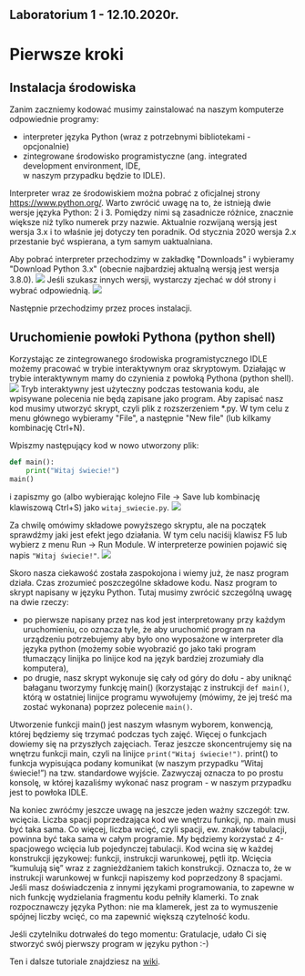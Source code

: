 ## Laboratorium 1 - 12.10.2020r.

# Pierwsze kroki
## Instalacja środowiska
Zanim zaczniemy kodować musimy zainstalować na naszym komputerze odpowiednie programy:
- interpreter języka Python (wraz z potrzebnymi bibliotekami - opcjonalnie) 
- zintegrowane środowisko programistyczne (ang. integrated development environment, IDE, <br>w naszym przypadku będzie to IDLE).

Interpreter wraz ze środowiskiem można pobrać z oficjalnej strony https://www.python.org/. Warto zwrócić uwagę na to, że istnieją dwie wersje języka Python: 2 i 3. Pomiędzy nimi są zasadnicze różnice, znacznie większe niż tylko numerek przy nazwie. Aktualnie rozwijaną wersją jest wersja 3.x i to właśnie jej dotyczy ten poradnik. Od stycznia 2020 wersja 2.x przestanie być wspierana, a tym samym uaktualniana.

Aby pobrać interpreter przechodzimy w zakładkę "Downloads" i wybieramy "Download Python 3.x" (obecnie najbardziej aktualną wersją jest wersja 3.8.0).
![](https://github.com/majsylw/Introduction-to-programming-in-python/blob/master/screens/screenshot.png)
Jeśli szukasz innych wersji, wystarczy zjechać w dół strony i wybrać odpowiednią.
![](https://github.com/majsylw/Introduction-to-programming-in-python/blob/master/screens/releases.png)

Następnie przechodzimy przez proces instalacji.

## Uruchomienie powłoki Pythona (python shell)
Korzystając ze zintegrowanego środowiska programistycznego IDLE możemy pracować w trybie interaktywnym oraz skryptowym.
Działając w trybie interaktywnym mamy do czynienia z powłoką Pythona (python shell).
![](https://github.com/majsylw/Introduction-to-programming-in-python/blob/master/screens/shell.png)
Tryb interaktywny jest użyteczny podczas testowania kodu, ale wpisywane polecenia nie będą zapisane jako program. Aby zapisać nasz kod musimy utworzyć skrypt, czyli plik z rozszerzeniem *.py. W tym celu z menu głównego wybieramy "File", a następnie "New file" (lub kilkamy kombinację Ctrl+N).

Wpiszmy następujący kod w nowo utworzony plik:
```python
def main():
    print("Witaj świecie!")
main()
```
i zapiszmy go (albo wybierając kolejno File -> Save lub kombinację klawiszową Ctrl+S) jako ```witaj_swiecie.py```.
![](https://github.com/majsylw/Introduction-to-programming-in-python/blob/master/screens/script.png)

Za chwilę omówimy składowe powyższego skryptu, ale na początek sprawdźmy jaki jest efekt jego działania. W tym celu naciśij klawisz F5 lub wybierz z menu Run -> Run Module. W interpreterze powinien pojawić się napis ```"Witaj świecie!"```.
![](https://github.com/majsylw/Introduction-to-programming-in-python/blob/master/screens/witaj.png)

Skoro nasza ciekawość została zaspokojona i wiemy już, że nasz program działa. Czas zrozumieć poszczególne składowe kodu. Nasz program to skrypt napisany w języku Python. Tutaj musimy zwrócić szczególną uwagę na dwie rzeczy:
- po pierwsze napisany przez nas kod jest interpretowany przy każdym uruchomieniu, co oznacza tyle, że aby uruchomić program na urządzeniu potrzebujemy aby było ono wyposażone w interpreter dla języka python (możemy sobie wyobrazić go jako taki program tłumaczący linijka po linijce kod na język bardziej zrozumiały dla komputera),
- po drugie, nasz skrypt wykonuje się cały od góry do dołu - aby uniknąć bałaganu tworzymy funkcję main() (korzystając z instrukcji ```def main()```, którą w ostatniej linijce programu wywołujemy (mówimy, że jej treść ma zostać wykonana) poprzez polecenie ```main()```.

Utworzenie funkcji main() jest naszym własnym wyborem, konwencją, której będziemy się trzymać podczas tych zajęć. Więcej o funkcjach dowiemy się na przyszłych zajęciach. Teraz jeszcze skoncentrujemy się na wnętrzu funkcji main, czyli na linijce ```print("Witaj świecie!")```. print() to funkcja wypisująca podany komunikat (w naszym przypadku “Witaj świecie!”) na tzw. standardowe wyjście. Zazwyczaj oznacza to po prostu konsolę, w której kazaliśmy wykonać nasz program - w naszym przypadku jest to powłoka IDLE.

Na koniec zwróćmy jeszcze uwagę na jeszcze jeden ważny szczegół: tzw. wcięcia. Liczba spacji poprzedzająca kod we wnętrzu funkcji, np. main musi być taka sama. Co więcej, liczba wcięć, czyli spacji, ew. znaków tabulacji, powinna być taka sama w całym programie. My będziemy korzystać z 4-spacjowego wcięcia lub pojedynczej tabulacji. Kod wcina się w każdej konstrukcji językowej: funkcji, instrukcji warunkowej, pętli itp. Wcięcia “kumulują się” wraz z zagnieżdżaniem takich konstrukcji. Oznacza to, że w instrukcji warunkowej w funkcji napiszemy kod poprzedzony 8 spacjami. Jeśli masz doświadczenia z innymi językami programowania, to zapewne w nich funkcję wydzielania fragmentu kodu pełniły klamerki. To znak rozpocznawczy języka Python: nie ma klamerek, jest za to wymuszenie spójnej liczby wcięć, co ma zapewnić większą czytelność kodu.

Jeśli czytelniku dotrwałeś do tego momentu: Gratulacje, udało Ci się stworzyć swój pierwszy program w języku python :-)

Ten i dalsze tutoriale znajdziesz na [wiki](https://github.com/majsylw/Introduction-to-programming-in-python/wiki).